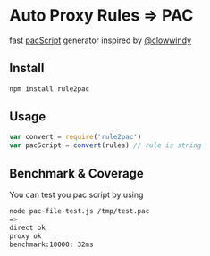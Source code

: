 Auto Proxy Rules => PAC
===

fast [pacScript](http://en.wikipedia.org/wiki/Proxy_auto-config) generator inspired by [@clowwindy](https://github.com/clowwindy)

Install
---

```sh
npm install rule2pac
```

Usage
---

```js
var convert = require('rule2pac')
var pacScript = convert(rules) // rule is string
```

Benchmark & Coverage
---

You can test you pac script by using

```sh
node pac-file-test.js /tmp/test.pac
=>
direct ok
proxy ok
benchmark:10000: 32ms
```
